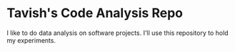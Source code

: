 # Tavish's Code Analysis Repo

I like to do data analysis on software projects. I'll use this repository to hold my experiments.
